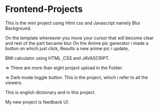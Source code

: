 # Frontend-Projects
This is the mini project using Html css and Javascript namely Blur Background.

On the template whereever you move your cursor that will become clear and rest of the part became blur
On the Anime pic generator i made a button on which just click, Results a new anime pic i update,

BMI calculator using HTML ,CSS and JAVASCRIPT.

=> There are more than eight project upload in the Folder.

=> Dark mode toggle button.
This is the project, which i refer to all the viewers.

This is english dictionary and in this project.

 My new project is  feedback UI.
